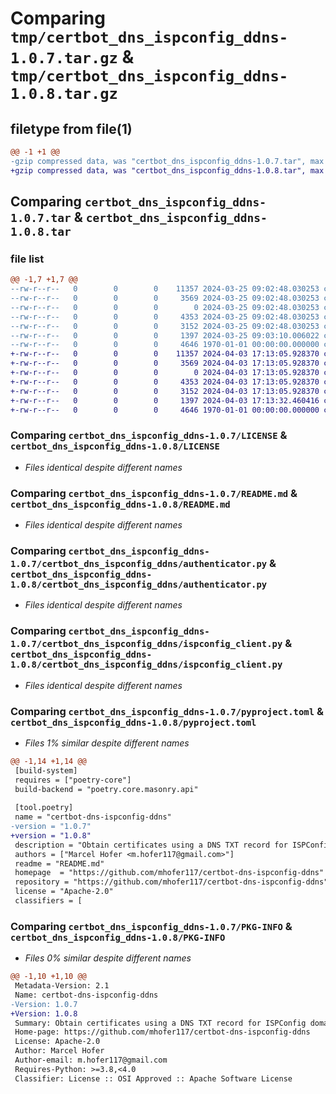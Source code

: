 # Comparing `tmp/certbot_dns_ispconfig_ddns-1.0.7.tar.gz` & `tmp/certbot_dns_ispconfig_ddns-1.0.8.tar.gz`

## filetype from file(1)

```diff
@@ -1 +1 @@
-gzip compressed data, was "certbot_dns_ispconfig_ddns-1.0.7.tar", max compression
+gzip compressed data, was "certbot_dns_ispconfig_ddns-1.0.8.tar", max compression
```

## Comparing `certbot_dns_ispconfig_ddns-1.0.7.tar` & `certbot_dns_ispconfig_ddns-1.0.8.tar`

### file list

```diff
@@ -1,7 +1,7 @@
--rw-r--r--   0        0        0    11357 2024-03-25 09:02:48.030253 certbot_dns_ispconfig_ddns-1.0.7/LICENSE
--rw-r--r--   0        0        0     3569 2024-03-25 09:02:48.030253 certbot_dns_ispconfig_ddns-1.0.7/README.md
--rw-r--r--   0        0        0        0 2024-03-25 09:02:48.030253 certbot_dns_ispconfig_ddns-1.0.7/certbot_dns_ispconfig_ddns/__init__.py
--rw-r--r--   0        0        0     4353 2024-03-25 09:02:48.030253 certbot_dns_ispconfig_ddns-1.0.7/certbot_dns_ispconfig_ddns/authenticator.py
--rw-r--r--   0        0        0     3152 2024-03-25 09:02:48.030253 certbot_dns_ispconfig_ddns-1.0.7/certbot_dns_ispconfig_ddns/ispconfig_client.py
--rw-r--r--   0        0        0     1397 2024-03-25 09:03:10.006022 certbot_dns_ispconfig_ddns-1.0.7/pyproject.toml
--rw-r--r--   0        0        0     4646 1970-01-01 00:00:00.000000 certbot_dns_ispconfig_ddns-1.0.7/PKG-INFO
+-rw-r--r--   0        0        0    11357 2024-04-03 17:13:05.928370 certbot_dns_ispconfig_ddns-1.0.8/LICENSE
+-rw-r--r--   0        0        0     3569 2024-04-03 17:13:05.928370 certbot_dns_ispconfig_ddns-1.0.8/README.md
+-rw-r--r--   0        0        0        0 2024-04-03 17:13:05.928370 certbot_dns_ispconfig_ddns-1.0.8/certbot_dns_ispconfig_ddns/__init__.py
+-rw-r--r--   0        0        0     4353 2024-04-03 17:13:05.928370 certbot_dns_ispconfig_ddns-1.0.8/certbot_dns_ispconfig_ddns/authenticator.py
+-rw-r--r--   0        0        0     3152 2024-04-03 17:13:05.928370 certbot_dns_ispconfig_ddns-1.0.8/certbot_dns_ispconfig_ddns/ispconfig_client.py
+-rw-r--r--   0        0        0     1397 2024-04-03 17:13:32.460416 certbot_dns_ispconfig_ddns-1.0.8/pyproject.toml
+-rw-r--r--   0        0        0     4646 1970-01-01 00:00:00.000000 certbot_dns_ispconfig_ddns-1.0.8/PKG-INFO
```

### Comparing `certbot_dns_ispconfig_ddns-1.0.7/LICENSE` & `certbot_dns_ispconfig_ddns-1.0.8/LICENSE`

 * *Files identical despite different names*

### Comparing `certbot_dns_ispconfig_ddns-1.0.7/README.md` & `certbot_dns_ispconfig_ddns-1.0.8/README.md`

 * *Files identical despite different names*

### Comparing `certbot_dns_ispconfig_ddns-1.0.7/certbot_dns_ispconfig_ddns/authenticator.py` & `certbot_dns_ispconfig_ddns-1.0.8/certbot_dns_ispconfig_ddns/authenticator.py`

 * *Files identical despite different names*

### Comparing `certbot_dns_ispconfig_ddns-1.0.7/certbot_dns_ispconfig_ddns/ispconfig_client.py` & `certbot_dns_ispconfig_ddns-1.0.8/certbot_dns_ispconfig_ddns/ispconfig_client.py`

 * *Files identical despite different names*

### Comparing `certbot_dns_ispconfig_ddns-1.0.7/pyproject.toml` & `certbot_dns_ispconfig_ddns-1.0.8/pyproject.toml`

 * *Files 1% similar despite different names*

```diff
@@ -1,14 +1,14 @@
 [build-system]
 requires = ["poetry-core"]
 build-backend = "poetry.core.masonry.api"
 
 [tool.poetry]
 name = "certbot-dns-ispconfig-ddns"
-version = "1.0.7"
+version = "1.0.8"
 description = "Obtain certificates using a DNS TXT record for ISPConfig domains with DDNS module tokens"
 authors = ["Marcel Hofer <m.hofer117@gmail.com>"]
 readme = "README.md"
 homepage  = "https://github.com/mhofer117/certbot-dns-ispconfig-ddns"
 repository = "https://github.com/mhofer117/certbot-dns-ispconfig-ddns"
 license = "Apache-2.0"
 classifiers = [
```

### Comparing `certbot_dns_ispconfig_ddns-1.0.7/PKG-INFO` & `certbot_dns_ispconfig_ddns-1.0.8/PKG-INFO`

 * *Files 0% similar despite different names*

```diff
@@ -1,10 +1,10 @@
 Metadata-Version: 2.1
 Name: certbot-dns-ispconfig-ddns
-Version: 1.0.7
+Version: 1.0.8
 Summary: Obtain certificates using a DNS TXT record for ISPConfig domains with DDNS module tokens
 Home-page: https://github.com/mhofer117/certbot-dns-ispconfig-ddns
 License: Apache-2.0
 Author: Marcel Hofer
 Author-email: m.hofer117@gmail.com
 Requires-Python: >=3.8,<4.0
 Classifier: License :: OSI Approved :: Apache Software License
```

